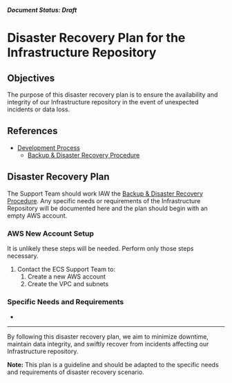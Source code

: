 __*Document Status: Draft*__

# Disaster Recovery Plan for the Infrastructure Repository

## Objectives
The purpose of this disaster recovery plan is to ensure the availability and integrity of our Infrastructure repository in the event of unexpected incidents or data loss.

## References
- [Development Process](https://securedatacommons.atlassian.net/wiki/spaces/DO/pages/1332379871)
  - [Backup & Disaster Recovery Procedure](https://securedatacommons.atlassian.net/wiki/spaces/DO/pages/2418802821)

## Disaster Recovery Plan
The Support Team should work IAW the [Backup & Disaster Recovery Procedure](https://securedatacommons.atlassian.net/wiki/spaces/DO/pages/2418802821). Any specific needs or requirements of the Infrastructure Repository will be documented here and the plan should begin with an empty AWS account.

### AWS New Account Setup
It is unlikely these steps will be needed. Perform only those steps necessary.
1. Contact the ECS Support Team to:
   1. Create a new AWS account
   1. Create the VPC and subnets

### Specific Needs and Requirements
- 

---

By following this disaster recovery plan, we aim to minimize downtime, maintain data integrity, and swiftly recover from incidents affecting our Infrastructure repository.

**Note:** This plan is a guideline and should be adapted to the specific needs and requirements of disaster recovery scenario.
